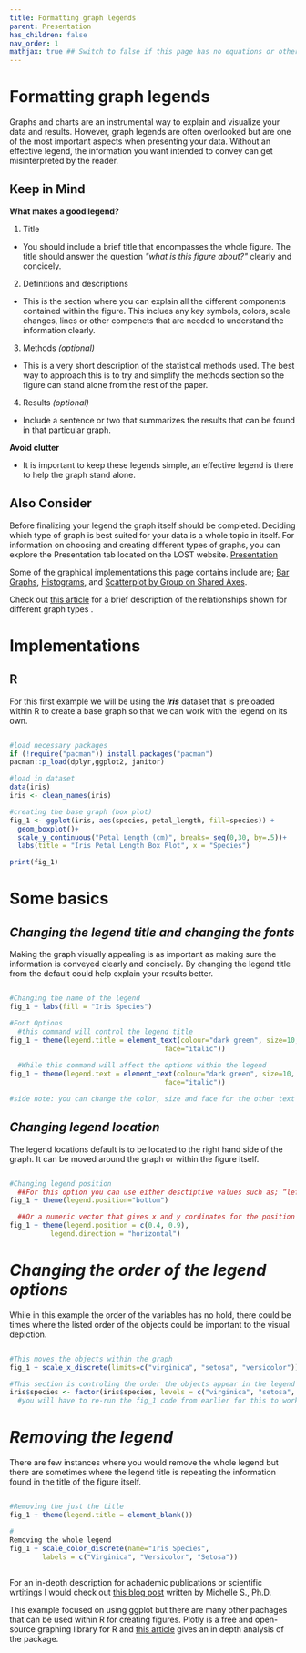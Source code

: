 ```yaml
---
title: Formatting graph legends
parent: Presentation
has_children: false
nav_order: 1
mathjax: true ## Switch to false if this page has no equations or other math rendering.
---
```


# Formatting graph legends

Graphs and charts are an instrumental way to explain and visualize your data and results. However, graph legends are often overlooked but are one of the most important aspects when presenting your data. Without an effective legend, the information you want intended to convey can get misinterpreted by the reader.

## Keep in Mind

**What makes a good legend?**

1. Title
- You should include a brief title that encompasses the whole figure. The title should answer the question *"what is this figure about?"* clearly and concicely. 

2. Definitions and descriptions
- This is the section where you can explain all the different components contained within the figure. This inclues any key symbols, colors, scale changes, lines or other compenets that are needed to understand the information clearly. 

3. Methods *(optional)*
- This is a very short description of the statistical methods used. The best way to approach this is to try and simplify the methods section so the figure can stand alone from the rest of the paper. 

4. Results *(optional)*
- Include a sentence or two that summarizes the results that can be found in that particular graph.

**Avoid clutter**
- It is important to keep these legends simple, an effective legend is there to help the graph stand alone.

## Also Consider

Before finalizing your legend the graph itself should be completed. Deciding which type of graph is best suited for your data is a whole topic in itself. For information on choosing and creating different types of graphs, you can explore the Presentation tab located on the LOST website. [Presentation](https://lost-stats.github.io/Presentation/Presentation.html#presentation) 

Some of the graphical implementations this page contains include are;
[Bar Graphs](https://lost-stats.github.io/Presentation/bar_graphs.html), [Histograms](https://lost-stats.github.io/Presentation/histograms.html), and [Scatterplot by Group on Shared Axes](https://lost-stats.github.io/Presentation/scatterplot_by_group_on_shared_axes.html). 

Check out [this article](https://www.ncbi.nlm.nih.gov/pmc/articles/PMC4078179/) for a brief description of the relationships shown for different graph types . 


# Implementations

## R

For this first example we will be using the _**Iris**_ dataset that is preloaded within R to create a base graph so that we can work with the legend on its own. 

```R

#load necessary packages
if (!require("pacman")) install.packages("pacman")
pacman::p_load(dplyr,ggplot2, janitor)

#load in dataset
data(iris)
iris <- clean_names(iris)

#creating the base graph (box plot)
fig_1 <- ggplot(iris, aes(species, petal_length, fill=species)) + 
  geom_boxplot()+
  scale_y_continuous("Petal Length (cm)", breaks= seq(0,30, by=.5))+
  labs(title = "Iris Petal Length Box Plot", x = "Species")

print(fig_1)

```

# Some basics 
## *Changing the legend title and changing the fonts*
Making the graph visually appealing is as important as making sure the information is conveyed clearly and concisely. By  changing the legend title from the default could help explain your results better. 

```R

#Changing the name of the legend
fig_1 + labs(fill = "Iris Species")

#Font Options
  #this command will control the legend title
fig_1 + theme(legend.title = element_text(colour="dark green", size=10, 
                                      face="italic"))
                                      
  #While this command will affect the options within the legend
fig_1 + theme(legend.text = element_text(colour="dark green", size=10, 
                                      face="italic"))                                    

#side note: you can change the color, size and face for the other text option within the figure. (ie: title and axis)

```

## *Changing legend location*
The legend locations default is to be located to the right hand side of the graph. It can be moved around the graph or within the figure itself. 

```R

#Changing legend position
  ##For this option you can use either desctiptive values such as; “left”,“top”, “right”, “bottom”, “none” 
fig_1 + theme(legend.position="bottom")

  ##Or a numeric vector that gives x and y cordinates for the position
fig_1 + theme(legend.position = c(0.4, 0.9),
          legend.direction = "horizontal")  

```
# *Changing the order of the legend options*
While in this example the order of the variables has no hold, there could be times where the listed order of the objects could be important to the visual depiction. 

```R

#This moves the objects within the graph
fig_1 + scale_x_discrete(limits=c("virginica", "setosa", "versicolor"))

#This section is controling the order the objects appear in the legend
iris$species <- factor(iris$species, levels = c("virginica", "setosa", "versicolor"))
  #you will have to re-run the fig_1 code from earlier for this to work

```

# *Removing the legend*
There are few instances where you would remove the whole legend but there are sometimes where the legend title is repeating the information found in the title of the figure itself.

```R

#Removing the just the title
fig_1 + theme(legend.title = element_blank())

#
Removing the whole legend
fig_1 + scale_color_discrete(name="Iris Species",
        labels = c("Virginica", "Versicolor", "Setosa"))
        
```

For an in-depth description for achademic publications or scientific wrtitings I would check out [this blog post](https://www.biosciencewriters.com/Tips-for-Writing-Outstanding-Scientific-Figure-Legends.aspx) written by Michelle S., Ph.D. 

This example focused on using ggplot  but there are many other pachages that can be used within R for creating figures. Plotly is a free and open-source graphing library for R and [this article](https://plotly.com/r/legend/) gives an in depth analysis of the package. 